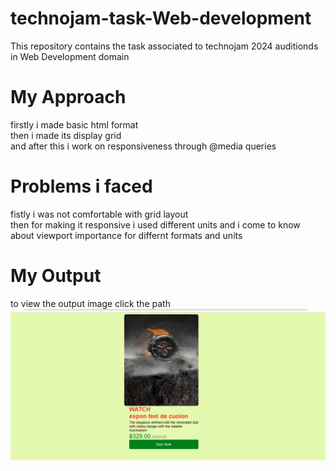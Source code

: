 # technojam-task-Web-development
This repository contains the task associated to technojam 2024 auditionds in Web Development domain
# My Approach
firstly i made basic html format<br>
then i made its display grid<br>
and after this i work on responsiveness through @media queries
# Problems i faced
fistly i was not comfortable with grid layout<br>
then for making it responsive i used different units and i come to know about viewport importance for differnt formats and units<br>
# My Output
to view the output image click the path<br>
![image alt](https://github.com/174-Ansh/technojam-task-Web-development/blob/main/output.png?raw=true)

